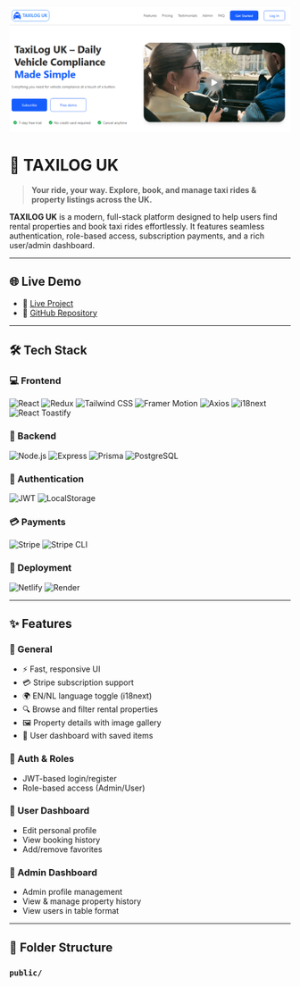 ![alt text](public/image/githahero.png)

<!--
<p align="center">
  <img src="https://prnt.sc/W5h59mB49Rgi" alt="TAXILOG UK Preview" width="100%" />
</p> -->

# 🚖 TAXILOG UK

> **Your ride, your way. Explore, book, and manage taxi rides & property listings across the UK.**

**TAXILOG UK** is a modern, full-stack platform designed to help users find rental properties and book taxi rides effortlessly. It features seamless authentication, role-based access, subscription payments, and a rich user/admin dashboard.

---

## 🌐 Live Demo

- 🔗 [Live Project](https://ornate-mousse-4779cd.netlify.app/)
- 📁 [GitHub Repository](https://github.com/shakilmonsi)

---

## 🛠️ Tech Stack

### 💻 Frontend

![React](https://img.shields.io/badge/React-20232A?style=for-the-badge&logo=react&logoColor=61DAFB)
![Redux](https://img.shields.io/badge/Redux-593D88?style=for-the-badge&logo=redux&logoColor=white)
![Tailwind CSS](https://img.shields.io/badge/Tailwind_CSS-38B2AC?style=for-the-badge&logo=tailwind-css&logoColor=white)
![Framer Motion](https://img.shields.io/badge/Framer_Motion-0055FF?style=for-the-badge&logo=framer&logoColor=white)
![Axios](https://img.shields.io/badge/Axios-5A29E4?style=for-the-badge&logo=axios&logoColor=white)
![i18next](https://img.shields.io/badge/i18next-26A69A?style=for-the-badge&logo=i18next&logoColor=white)
![React Toastify](https://img.shields.io/badge/Toastify-FFE484?style=for-the-badge&logo=react-toastify&logoColor=black)

### 🧪 Backend

![Node.js](https://img.shields.io/badge/Node.js-339933?style=for-the-badge&logo=nodedotjs&logoColor=white)
![Express](https://img.shields.io/badge/Express-000000?style=for-the-badge&logo=express&logoColor=white)
![Prisma](https://img.shields.io/badge/Prisma-2D3748?style=for-the-badge&logo=prisma&logoColor=white)
![PostgreSQL](https://img.shields.io/badge/PostgreSQL-316192?style=for-the-badge&logo=postgresql&logoColor=white)

### 🔐 Authentication

![JWT](https://img.shields.io/badge/JWT-000000?style=for-the-badge&logo=JSON%20web%20tokens&logoColor=white)
![LocalStorage](https://img.shields.io/badge/Local_Storage-FF9900?style=for-the-badge&logo=html5&logoColor=white)

### 💳 Payments

![Stripe](https://img.shields.io/badge/Stripe-008CDD?style=for-the-badge&logo=stripe&logoColor=white)
![Stripe CLI](https://img.shields.io/badge/Stripe_CLI-635BFF?style=for-the-badge&logo=stripe&logoColor=white)

### 🚀 Deployment

![Netlify](https://img.shields.io/badge/Netlify-00C7B7?style=for-the-badge&logo=netlify&logoColor=white)
![Render](https://img.shields.io/badge/Render-46E3B7?style=for-the-badge&logo=render&logoColor=white)

---

## ✨ Features

### 🎉 General

- ⚡ Fast, responsive UI
- 💳 Stripe subscription support
- 🌍 EN/NL language toggle (i18next)
- 🔍 Browse and filter rental properties
- 🖼️ Property details with image gallery
- 💾 User dashboard with saved items

### 🔐 Auth & Roles

- JWT-based login/register
- Role-based access (Admin/User)

### 👤 User Dashboard

- Edit personal profile
- View booking history
- Add/remove favorites

### 👑 Admin Dashboard

- Admin profile management
- View & manage property history
- View users in table format

---

## 📂 Folder Structure

### `public/`
